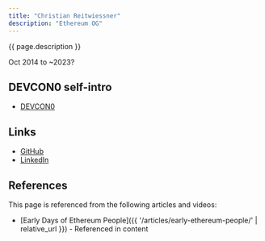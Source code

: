 ```yaml
---
title: "Christian Reitwiessner"
description: "Ethereum OG"
---
```


{{ page.description }}

Oct 2014 to ~2023?

## DEVCON0 self-intro
- [DEVCON0](https://youtu.be/_BvvUlKDqp0?t=22m15s)

## Links
- [GitHub](https://github.com/chriseth)
- [LinkedIn](https://www.linkedin.com/in/dr-christian-reitwiessner-594b0982/)

## References

This page is referenced from the following articles and videos:

- [Early Days of Ethereum People]({{ '/articles/early-ethereum-people/' | relative_url }}) - Referenced in content
